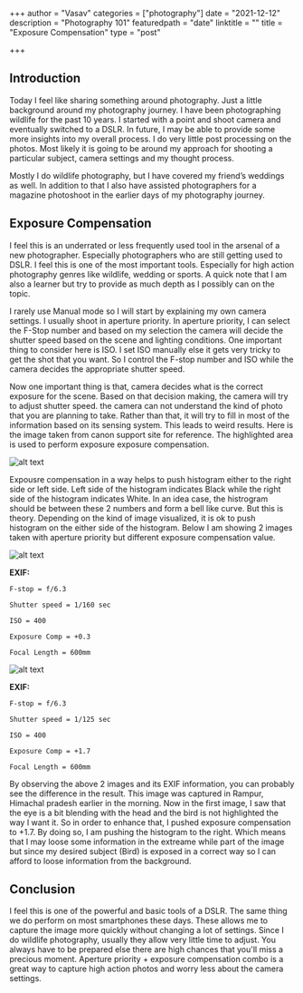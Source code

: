+++
author = "Vasav"
categories = ["photography"]
date = "2021-12-12"
description = "Photography 101"
featuredpath = "date"
linktitle = ""
title = "Exposure Compensation"
type = "post"

+++



## Introduction

Today I feel like sharing something around photography. Just a little background around my photography journey. I have been photographing wildlife for the past 10 years. I started with a point and shoot camera and eventually switched to a DSLR. In future, I may be able to provide some more insights into my overall process. I do very little post processing on the photos. Most likely it is going to be around my approach for shooting a particular subject, camera settings and my thought process. 

Mostly I do wildlife photography, but I have covered my friend’s weddings as well. In addition to that I also have assisted photographers for a magazine photoshoot in the earlier days of my photography journey. 

## Exposure Compensation

I feel this is an underrated or less frequently used tool in the arsenal of a new photographer. Especially photographers who are still getting used to DSLR. I feel this is one of the most important tools. Especially for high action photography genres like wildlife, wedding or sports. A quick note that I am also a learner but try to provide as much depth as I possibly can on the topic. 

I rarely use Manual mode so I will start by explaining my own camera settings. I usually shoot in aperture priority. In aperture priority, I can select the F-Stop number and based on my selection the camera will decide the shutter speed based on the scene and lighting conditions. One important thing to consider here is ISO. I set ISO manually else it gets very tricky to get the shot that you want. So I control the F-stop number and ISO while the camera decides the appropriate shutter speed. 

Now one important thing is that, camera decides what is the correct exposure for the scene. Based on that decision making, the camera will try to adjust shutter speed. the camera can not understand the kind of photo that you are planning to take. Rather than that, it will try to fill in most of the information based on its sensing system. This leads to weird results. Here is the image taken from canon support site for reference. The highlighted area is used to perform exposure exposure compensation. 



![alt text](https://in.canon/media/image/2019/08/07/c2ef8336c0f0476eb454c36ddecd5acf_G0289142.gif)

Expousre compensation in a way helps to push histogram either to the right side or left side. Left side of the histogram indicates Black while the right side of the histogram indicates White. In an idea case, the histrogram should be between these 2 numbers and form a bell like curve. But this is theory. Depending on the kind of image visualized, it is ok to push histogram on the either side of the histogram. Below I am showing 2 images taken with aperture priority but different exposure compensation value. 



![alt text](https://drive.google.com/uc?export=view&id=1ABgAMeMQa-LPdKjkWr1C3Dt70N4LKPVu)

**EXIF:** 

```F-stop = f/6.3 ```

``Shutter speed = 1/160 sec ``

```ISO = 400 ```

```Exposure Comp = +0.3 ```

```Focal Length = 600mm```

![alt text](https://drive.google.com/uc?export=view&id=1OTElo58KIVy2fS4AGe21IbtG2whf_lxu)

**EXIF:** 

``` F-stop = f/6.3 ``` 

```Shutter speed = 1/125 sec```

``` ISO = 400 ``` 

```Exposure Comp = +1.7```

```Focal Length = 600mm```

By observing the above 2 images and its EXIF information, you can probably see the difference in the result. This image was captured in Rampur, Himachal pradesh earlier in the morning. Now in the first image, I saw that the eye is a bit blending with the head and the bird is not highlighted the way I want it. So in order to enhance that, I pushed exposure compensation to +1.7. By doing so, I am pushing the histogram to the right. Which means that I may loose some information in the extreame while part of the image but since my desired subject (Bird) is exposed in a correct way so I can afford to loose information from the background. 

## Conclusion

I feel this is one of the powerful and basic tools of a DSLR. The same thing we do perform on most smartphones these days. These allows me to capture the image more quickly without changing a lot of settings. Since I do wildlife photography, usually they allow very little time to adjust. You always have to be prepared else there are high chances that you'll miss a precious moment. Aperture priority + exposure compensation combo is a great way to capture high action photos and worry less about the camera settings. 